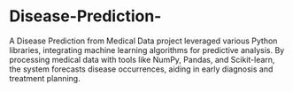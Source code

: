 # Disease-Prediction-
A Disease Prediction from Medical Data project leveraged various Python libraries, integrating machine learning algorithms for predictive analysis. By processing medical data with tools like NumPy, Pandas, and Scikit-learn, the system forecasts disease occurrences, aiding in early diagnosis and treatment planning.

